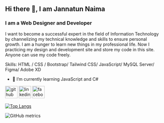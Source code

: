 ## Hi there 👋, I am Jannatun Naima
### I am a Web Designer and Developer

I want to become a successful expert in the field of Information Technology by channelizing my technical knowledge and skills to ensure personal growth. I am a hunger to learn new things in my professional life. Now I practicing my design and development site and store my code in this site. Anyone can use my code freely. 

Skills: HTML / CSS / Bootstrap/ Tailwind CSS/ JavaScript/ MySQL Server/ Figma/ Adobe XD 

- 🌱 I’m currently learning JavaScript and C#  


[<img src='https://cdn.jsdelivr.net/npm/simple-icons@3.0.1/icons/github.svg' alt='github' height='40'>](https://github.com/Naima15)  [<img src='https://cdn.jsdelivr.net/npm/simple-icons@3.0.1/icons/linkedin.svg' alt='linkedin' height='40'>](https://www.linkedin.com/in/https://www.linkedin.com/in/jannatunnaima15//)  [<img src='https://cdn.jsdelivr.net/npm/simple-icons@3.0.1/icons/facebook.svg' alt='facebook' height='40'>](https://www.facebook.com/https://www.facebook.com/jannatun.naima.16121)  

[![Top Langs](https://github-readme-stats.vercel.app/api/top-langs/?username=Naima15)](https://github.com/anuraghazra/github-readme-stats)

![GitHub metrics](https://metrics.lecoq.io/Naima15)  

